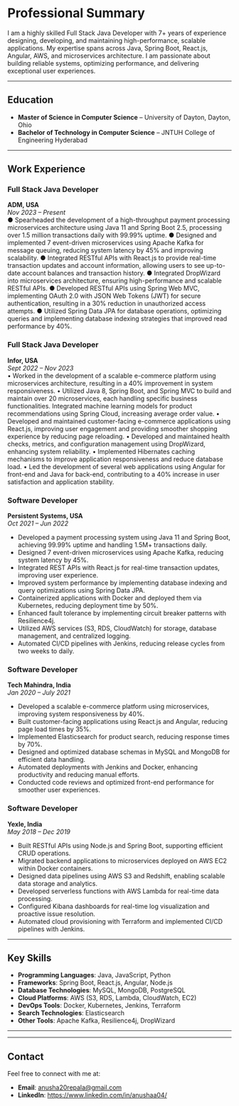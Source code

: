 # Professional Summary  
I am a highly skilled Full Stack Java Developer with 7+ years of experience designing, developing, and maintaining high-performance, scalable applications. My expertise spans across Java, Spring Boot, React.js, Angular, AWS, and microservices architecture. I am passionate about building reliable systems, optimizing performance, and delivering exceptional user experiences.

---

## Education  
- **Master of Science in Computer Science** – University of Dayton, Dayton, Ohio  
- **Bachelor of Technology in Computer Science** – JNTUH College of Engineering Hyderabad 

---

## Work Experience  


### **Full Stack Java Developer**  
**ADM, USA**  
*Nov 2023 – Present*  
●	Spearheaded the development of a high-throughput payment processing microservices architecture using Java 11 and Spring Boot 2.5, processing over 1.5 million transactions daily with 99.99% uptime.
●	Designed and implemented 7 event-driven microservices using Apache Kafka for message queuing, reducing system latency by 45% and improving scalability.
●	Integrated RESTful APIs with React.js to provide real-time transaction updates and account information, allowing users to see up-to-date account balances and transaction history.
●	Integrated DropWizard into microservices architecture, ensuring high-performance and scalable RESTful APIs.
●	Developed RESTful APIs using Spring Web MVC, implementing OAuth 2.0 with JSON Web Tokens (JWT) for secure authentication, resulting in a 30% reduction in unauthorized access attempts.
●	Utilized Spring Data JPA for database operations, optimizing queries and implementing database indexing strategies that improved read performance by 40%.


### **Full Stack Java Developer**  
**Infor, USA**  
*Sept 2022 – Nov 2023*  
•	Worked in the development of a scalable e-commerce platform using microservices architecture, resulting in a 40% improvement in system responsiveness.
•	Utilized Java 8, Spring Boot, and Spring MVC to build and maintain over 20 microservices, each handling specific business functionalities. Integrated machine learning models for product recommendations using Spring Cloud, increasing average order value.
•	Developed and maintained customer-facing e-commerce applications using React.js, improving user engagement and providing smoother shopping experience by reducing page reloading.
•	Developed and maintained health checks, metrics, and configuration management using DropWizard, enhancing system reliability.
•	Implemented Hibernates caching mechanisms to improve application responsiveness and reduce database load.
•	Led the development of several web applications using Angular for front-end and Java for back-end, contributing to a 40% increase in user satisfaction and application stability.

### **Software Developer**  
**Persistent Systems, USA**  
*Oct 2021 – Jun 2022*  
- Developed a payment processing system using Java 11 and Spring Boot, achieving 99.99% uptime and handling 1.5M+ transactions daily.  
- Designed 7 event-driven microservices using Apache Kafka, reducing system latency by 45%.  
- Integrated REST APIs with React.js for real-time transaction updates, improving user experience.  
- Improved system performance by implementing database indexing and query optimizations using Spring Data JPA.  
- Containerized applications with Docker and deployed them via Kubernetes, reducing deployment time by 50%.  
- Enhanced fault tolerance by implementing circuit breaker patterns with Resilience4j.  
- Utilized AWS services (S3, RDS, CloudWatch) for storage, database management, and centralized logging.  
- Automated CI/CD pipelines with Jenkins, reducing release cycles from two weeks to daily.  

### **Software Developer**  
**Tech Mahindra, India**  
*Jan 2020 – July 2021*  
- Developed a scalable e-commerce platform using microservices, improving system responsiveness by 40%.  
- Built customer-facing applications using React.js and Angular, reducing page load times by 35%.  
- Implemented Elasticsearch for product search, reducing response times by 70%.  
- Designed and optimized database schemas in MySQL and MongoDB for efficient data handling.  
- Automated deployments with Jenkins and Docker, enhancing productivity and reducing manual efforts.  
- Conducted code reviews and optimized front-end performance for smoother user experiences.  

### **Software Developer**  
**Yexle, India**  
*May 2018 – Dec 2019*  
- Built RESTful APIs using Node.js and Spring Boot, supporting efficient CRUD operations.  
- Migrated backend applications to microservices deployed on AWS EC2 within Docker containers.  
- Designed data pipelines using AWS S3 and Redshift, enabling scalable data storage and analytics.  
- Developed serverless functions with AWS Lambda for real-time data processing.  
- Configured Kibana dashboards for real-time log visualization and proactive issue resolution.  
- Automated cloud provisioning with Terraform and implemented CI/CD pipelines with Jenkins.

---

## Key Skills  
- **Programming Languages**: Java, JavaScript, Python  
- **Frameworks**: Spring Boot, React.js, Angular, Node.js  
- **Database Technologies**: MySQL, MongoDB, PostgreSQL  
- **Cloud Platforms**: AWS (S3, RDS, Lambda, CloudWatch, EC2)  
- **DevOps Tools**: Docker, Kubernetes, Jenkins, Terraform  
- **Search Technologies**: Elasticsearch  
- **Other Tools**: Apache Kafka, Resilience4j, DropWizard  

---



---

## Contact  
Feel free to connect with me at:  
- **Email**: anusha20repala@gmail.com  
- **LinkedIn**: https://www.linkedin.com/in/anushaa04/
